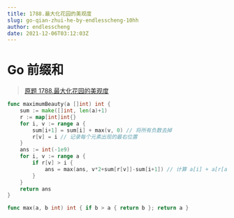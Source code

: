 ```yaml
---
title: 1788.最大化花园的美观度
slug: go-qian-zhui-he-by-endlesscheng-10hh
author: endlesscheng
date: 2021-12-06T03:12:03Z
---
```

# Go 前缀和
 
> [原题 1788.最大化花园的美观度](https://leetcode.cn/problems/maximize-the-beauty-of-the-garden)
```go
func maximumBeauty(a []int) int {
	sum := make([]int, len(a)+1)
	r := map[int]int{}
	for i, v := range a {
		sum[i+1] = sum[i] + max(v, 0) // 将所有负数去掉
		r[v] = i // 记录每个元素出现的最右位置
	}
	ans := int(-1e9)
	for i, v := range a {
		if r[v] > i {
			ans = max(ans, v*2+sum[r[v]]-sum[i+1]) // 计算 a[i] + a[r[a[i]]] + [i+1,r[v]) 的所有非负数 
		}
	}
	return ans
}

func max(a, b int) int { if b > a { return b }; return a }
```
